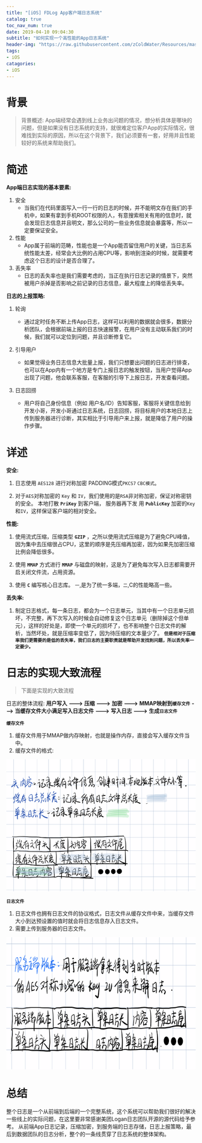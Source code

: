 ```yaml
---
title: "[iOS] FDLog App客户端日志系统"
catalog: true
toc_nav_num: true
date: 2019-04-10 09:04:30
subtitle: "如何实现一个高性能的App日志系统"
header-img: "https://raw.githubusercontent.com/zColdWater/Resources/master/Images/camper.jpg"
tags:
- iOS
catagories:
- iOS
---
```


背景
=======
> 背景概述: App端经常会遇到线上业务出问题的情况，想分析具体是哪块的问题，但是如果没有日志系统的支持，就很难定位客户App的实际情况，很难找到实际的原因，所以在这个背景下，我们必须要有一套，好用并且性能较好的系统来帮助我们。



简述
=======

**App端日志实现的基本要素:**

1. 安全
    * 当我们在代码里面写入一行一行的日志的时候，并不能明文存在我们的手机中，如果有拿到手机ROOT权限的人，有意搜索相关有用的信息时，就会发现日志信息并且明文，那么公司的一些业务信息就会暴露等，所以一定要保证安全。
2. 性能
    * App属于前端的范畴，性能也是一个App能否留住用户的关键，当日志系统性能太差，经常会大比例的占用CPU等，影响到渲染的时候，就需要考虑这个日志的设计是否合理了。
3. 丢失率
    * 日志的丢失率也是我们需要考虑的，当正在执行日志记录的情景下，突然被用户杀掉是否影响之前记录的日志信息，最大程度上的降低丢失率。


**日志的上报策略:**

1. 轮询
    * 通过定时任务不断上传App日志，这样可以利用的数据就会很多，数据分析团队，会根据前端上报的日志快速报警，在用户没有主动联系我们的时候，我们就可以定位到问题，并且诊断修复它。

2. 引导用户
    * 如果觉得业务日志信息大批量上报，我们只想要出问题的日志进行排查，也可以在App内有一个地方是专门上报日志的触发按钮，当用户觉得App出现了问题，他会联系客服，在客服的引导下上报日志，开发查看问题。

3. 日志回捞
    * 用户将自己身份信息（例如 用户名/ID）告知客服，客服将关键信息给到开发小哥，开发小哥通过日志系统，日志回捞，将目标用户的本地日志上传到服务器进行诊断，其实相比于引导用户来上报，就是降低了用户的操作步骤。


详述
=======

**安全:**
1. 日志使用 `AES128` 进行对称加密 PADDING模式`PKCS7`  `CBC模式`。

2. 对于`AES`对称加密的 `Key` 和 `IV`，我们使用的是`RSA`非对称加密，保证对称密钥的安全。 本地打散 **`PriKey`** 到客户端， 服务器再下发 用 **`PublicKey`** 加密的`Key`和`IV`，这样保证客户端的相对安全。


**性能:**
1. 使用流式压缩，压缩类型 **`GZIP`** ，之所以使用流式压缩是为了避免CPU峰值，因为集中去压缩很占CPU，这里的顺序是先压缩再加密，因为如果先加密压缩比例会降低很多。

2. 使用 **`MMAP`** 方式进行 **`MMAP`** 与磁盘的映射，这是为了避免每次写入日志都需要开启关闭文件流，占用资源。

3. 使用 **`C`** 编写核心日志库。 `一`,是为了统一多端，`二`,C的性能略高一些。


**丢失率:**
1. 制定日志格式，每一条日志，都会为一个日志单元，当其中有一个日志单元损坏，不完整，再下次写入的时候会自动修复这个日志单元（删除掉这个但单元），这样的好处是，即使一个单元的损坏了，也不影响整个日志文件的解析，当然坏处，就是压缩率变低了，因为待压缩的文本量少了。 **`但是相对于压缩率我们更需要的是低的丢失率，我们日志的主要职责就是帮助开发找到问题，所以丢失率一定要少。`**


日志的实现大致流程
=======

> 下面是实现的大致流程

日志的整体流程: **用户写入** **--->** **压缩** **--->** **加密** **--->** **MMAP映射到`缓存文件`** **--->** **当缓存文件大小满足写入日志文件** **--->** **写入日志** **--->** **生成`日志文件`** 

**`缓存文件`** 
1. 缓存文件用于MMAP做内存映射，也就是操作内存，直接会写入缓存文件当中。
2. 缓存文件的格式:
<img src="https://raw.githubusercontent.com/zColdWater/Resources/master/Images/log_cache_struct.png" height="350" />

**`日志文件`**
1. 日志文件也拥有日志文件的协议格式，日志文件从缓存文件中来，当缓存文件大小到达预设置的值时就会将日志信息存入日志文件。
2. 需要上传到服务器的日志文件。
<img src="https://raw.githubusercontent.com/zColdWater/Resources/master/Images/log_struct.png" height="350" />



总结
=======
整个日志是一个从前端到后端的一个完整系统，这个系统可以帮助我们很好的解决一些线上的实际问题，在这里要非常感谢美团Logan日志团队开源的源代码给予参考。
从前端App日志记录，压缩加密，到服务端的日志存储，日志上报策略，最后到数据团队的日志分析，整个的一条线贯穿了日志系统的整体架构。

